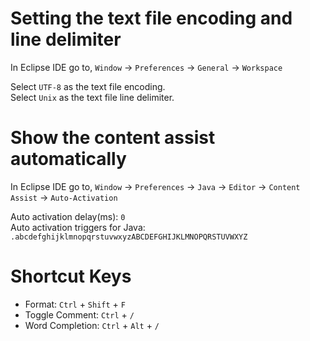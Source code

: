 # Setting the text file encoding and line delimiter
In Eclipse IDE go to, `Window` -> `Preferences` -> `General` -> `Workspace`

Select `UTF-8` as the text file encoding.  
Select `Unix` as the text file line delimiter.


# Show the content assist automatically
In Eclipse IDE go to, `Window` -> `Preferences` -> `Java` -> `Editor` -> `Content Assist` -> `Auto-Activation`

Auto activation delay(ms): `0`  
Auto activation triggers for Java: `.abcdefghijklmnopqrstuvwxyzABCDEFGHIJKLMNOPQRSTUVWXYZ`


# Shortcut Keys
* Format: `Ctrl` + `Shift` + `F`
* Toggle Comment: `Ctrl` + `/`
* Word Completion: `Ctrl` + `Alt` + `/`
